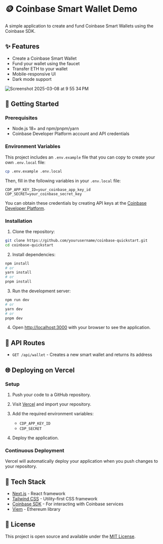 # 🪙 Coinbase Smart Wallet Demo

A simple application to create and fund Coinbase Smart Wallets using the Coinbase SDK.

## ✨ Features

- Create a Coinbase Smart Wallet
- Fund your wallet using the faucet
- Transfer ETH to your wallet
- Mobile-responsive UI
- Dark mode support

![Screenshot 2025-03-08 at 9 55 34 PM](https://github.com/user-attachments/assets/c0552cc5-3922-4a29-9aea-54a2984fa98a)

## 🚀 Getting Started

### Prerequisites

- Node.js 18+ and npm/pnpm/yarn
- Coinbase Developer Platform account and API credentials

### Environment Variables

This project includes an `.env.example` file that you can copy to create your own `.env.local` file:

```bash
cp .env.example .env.local
```

Then, fill in the following variables in your `.env.local` file:

```
CDP_APP_KEY_ID=your_coinbase_app_key_id
CDP_SECRET=your_coinbase_secret_key
```

You can obtain these credentials by creating API keys at the [Coinbase Developer Platform](https://portal.cdp.coinbase.com/projects/api-keys).

### Installation

1. Clone the repository:

```bash
git clone https://github.com/yourusername/coinbase-quickstart.git
cd coinbase-quickstart
```

2. Install dependencies:

```bash
npm install
# or
yarn install
# or
pnpm install
```

3. Run the development server:

```bash
npm run dev
# or
yarn dev
# or
pnpm dev
```

4. Open [http://localhost:3000](http://localhost:3000) with your browser to see the application.

## 🔧 API Routes

- `GET /api/wallet` - Creates a new smart wallet and returns its address

## 🌐 Deploying on Vercel

### Setup

1. Push your code to a GitHub repository.

2. Visit [Vercel](https://vercel.com/new) and import your repository.

3. Add the required environment variables:

   - `CDP_APP_KEY_ID`
   - `CDP_SECRET`

4. Deploy the application.

### Continuous Deployment

Vercel will automatically deploy your application when you push changes to your repository.

## 🧩 Tech Stack

- [Next.js](https://nextjs.org/) - React framework
- [Tailwind CSS](https://tailwindcss.com/) - Utility-first CSS framework
- [Coinbase SDK](https://docs.cloud.coinbase.com/node/docs) - For interacting with Coinbase services
- [Viem](https://viem.sh/) - Ethereum library

## 📝 License

This project is open source and available under the [MIT License](LICENSE).
